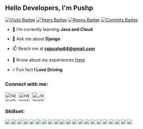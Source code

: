 <h2 align="left">Hello Developers, I'm Pushp</h2>

[![Visits Badge](https://badges.pufler.dev/visits/rajpushp12)](https://badges.pufler.dev)
[![Years Badge](https://badges.pufler.dev/years/rajpushp12)](https://badges.pufler.dev)
[![Repos Badge](https://badges.pufler.dev/repos/rajpushp12)](https://badges.pufler.dev)
[![Commits Badge](https://badges.pufler.dev/commits/monthly/rajpushp12)](https://badges.pufler.dev)


- 🌱 I’m currently learning **Java and Cloud**

- 💬 Ask me about **Django**

- 📫 Reach me at **rajpushp64@gmail.com**

- 📄 Know about my experiences [Here](https://drive.google.com/file/d/1WNxqGIAcB-Qwveeg3_9LX1TuFSce_bEo/view?usp=sharing)

- ⚡ Fun fact **I Love Driving**

<h3 align="left">Connect with me:</h3>
<p align="left">
<a href="https://linkedin.com/in/rajpushp12" target="blank"><img align="center" src="https://raw.githubusercontent.com/rahuldkjain/github-profile-readme-generator/master/src/images/icons/Social/linked-in-alt.svg" alt="rajpushp12" height="30" width="40" /></a>
<a href="https://www.leetcode.com/rajpushp12" target="blank"><img align="center" src="https://raw.githubusercontent.com/rahuldkjain/github-profile-readme-generator/master/src/images/icons/Social/leet-code.svg" alt="rajpushp12" height="30" width="40" /></a>
<a href="https://instagram.com/_rajpushp" target="blank"><img align="center" src="https://raw.githubusercontent.com/rahuldkjain/github-profile-readme-generator/master/src/images/icons/Social/instagram.svg" alt="_rajpushp" height="30" width="40" /></a>
</p>

<h3 align="left">Skillset:</h3>
<p align="left">
  
<img src="https://img.shields.io/badge/microsoft%20azure-0089D6?style=for-the-badge&logo=microsoft-azure&logoColor=white">
<img src="https://img.shields.io/badge/Django-092E20?style=for-the-badge&logo=django&logoColor=white">
<img src="https://img.shields.io/badge/Python-FFD43B?style=for-the-badge&logo=python&logoColor=darkgreen">
<img src="https://img.shields.io/badge/Java-ED8B00?style=for-the-badge&logo=java&logoColor=white">
<img src="https://img.shields.io/badge/JavaScript-323330?style=for-the-badge&logo=javascript&logoColor=F7DF1E">
<img src="https://img.shields.io/badge/C%2B%2B-00599C?style=for-the-badge&logo=c%2B%2B&logoColor=white">
<img src="https://img.shields.io/badge/SQLite-07405E?style=for-the-badge&logo=sqlite&logoColor=white">
<img src="https://img.shields.io/badge/PostgreSQL-316192?style=for-the-badge&logo=postgresql&logoColor=white">
<img src="https://img.shields.io/badge/Markdown-000000?style=for-the-badge&logo=markdown&logoColor=white">
<img src="https://img.shields.io/badge/Visual_Studio_Code-0078D4?style=for-the-badge&logo=visual%20studio%20code&logoColor=white">
<img src="https://img.shields.io/badge/Docker-2CA5E0?style=for-the-badge&logo=docker&logoColor=white">
<img src="https://img.shields.io/badge/HTML5-E34F26?style=for-the-badge&logo=html5&logoColor=white">
<img src="https://img.shields.io/badge/CSS3-1572B6?style=for-the-badge&logo=css3&logoColor=white">
<img src="https://img.shields.io/badge/React-20232A?style=for-the-badge&logo=react&logoColor=61DAFB">
<img src="https://img.shields.io/badge/Bootstrap-563D7C?style=for-the-badge&logo=bootstrap&logoColor=white">
<img src="https://img.shields.io/badge/Selenium-43B02A?style=for-the-badge&logo=Selenium&logoColor=white">
<img src="https://img.shields.io/badge/json-5E5C5C?style=for-the-badge&logo=json&logoColor=white">
<img src="https://img.shields.io/badge/GIT-E44C30?style=for-the-badge&logo=git&logoColor=white">
<img src="https://img.shields.io/badge/Windows-0078D6?style=for-the-badge&logo=windows&logoColor=white">
<img src="https://img.shields.io/badge/Linux-FCC624?style=for-the-badge&logo=linux&logoColor=black">
<img src="https://img.shields.io/badge/mac%20os-000000?style=for-the-badge&logo=apple&logoColor=white">
  
</p>
